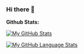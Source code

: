 ### Hi there 👋

<!--
**bikashtudu/bikashtudu** is a ✨ _special_ ✨ repository because its `README.md` (this file) appears on your GitHub profile.

Here are some ideas to get you started:

- 🔭 I’m currently working on ...
- 🌱 I’m currently learning ...
- 👯 I’m looking to collaborate on ...
- 🤔 I’m looking for help with ...
- 💬 Ask me about ...
- 📫 How to reach me: ...
- 😄 Pronouns: ...
- ⚡ Fun fact: ...
-->



**Github Stats:**
  
  [![My GitHub Stats](https://github-readme-stats.vercel.app/api/?username=bikashtudu&show_icons=true&include_all_commits=true&theme=dark&count_private=true)]()
  
 [![My GitHub Language Stats](https://github-readme-stats.vercel.app/api/top-langs/?username=bikashtudu&show_icons=true&include_all_commits=true&theme=dark)]()
 
